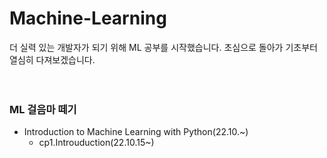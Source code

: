 # Machine-Learning
더 실력 있는 개발자가 되기 위해 ML 공부를 시작했습니다. 초심으로 돌아가 기초부터 열심히 다져보겠습니다.   
<br>
<br>
### ML 걸음마 떼기
* Introduction to Machine Learning with Python(22.10.~)
  * cp1.Introuduction(22.10.15~)  
